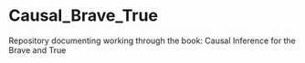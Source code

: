 # Causal_Brave_True
Repository documenting working through the book: Causal Inference for the Brave and True
